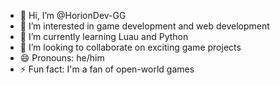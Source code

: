 - 👋 Hi, I’m @HorionDev-GG
- 👀 I’m interested in game development and web development
- 🌱 I’m currently learning Luau and Python
- 💞️ I’m looking to collaborate on exciting game projects
- 😄 Pronouns: he/him
- ⚡ Fun fact: I'm a fan of open-world games

<!-- - 📫 How to reach me ... -->

<!---
HorionDev-GG/HorionDev-GG is a ✨ special ✨ repository because its `README.md` (this file) appears on your GitHub profile.
You can click the Preview link to take a look at your changes.
--->
